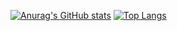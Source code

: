 [![Anurag's GitHub stats](https://github-readme-stats.vercel.app/api?username=meucham11)](https://github.com/anuraghazra/github-readme-stats)
[![Top Langs](https://github-readme-stats.vercel.app/api/top-langs/?username=meucham11)](https://github.com/anuraghazra/github-readme-stats)
